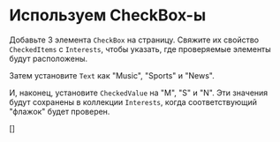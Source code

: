 ﻿Используем CheckBox-ы
=====================
Добавьте 3 элемента `CheckBox` на страницу.
Свяжите их свойство `CheckedItems` с `Interests`, чтобы указать, где проверяемые элементы будут расположены.

Затем установите `Text` как "Music", "Sports" и "News".

И, наконец, установите `CheckedValue` на "M", "S" и "N". Эти значения будут сохранены в коллекции `Interests`, когда соответствующий "флажок" будет проверен.   

[<DothtmlExercise Initial="samples/CustomerDetailView_Stage5.dothtml"
        Final="samples/CustomerDetailView_Stage6.dothtml"
        DisplayName="CustomerDetailView.dothtml"
        ValidatorId="Lesson3Step7Validator" />]